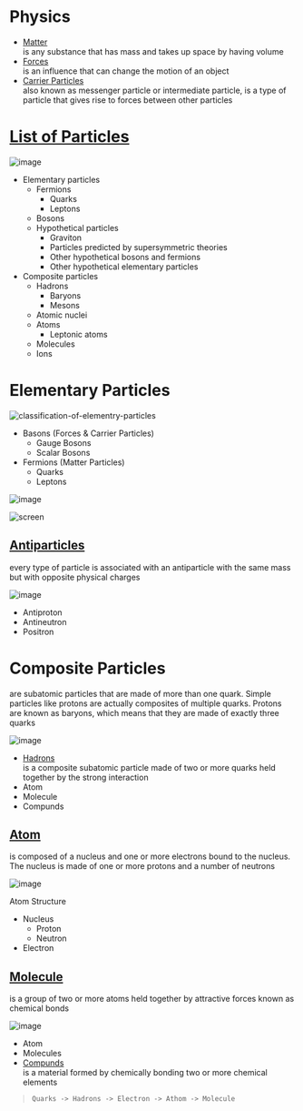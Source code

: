 # Physics

- [Matter](https://en.wikipedia.org/wiki/Matter) <br/>
is any substance that has mass and takes up space by having volume
- [Forces](https://en.wikipedia.org/wiki/Force) <br/>
is an influence that can change the motion of an object
- [Carrier Particles](https://en.wikipedia.org/wiki/Force_carrier) <br/>
also known as messenger particle or intermediate particle, is a type of particle that gives rise to forces between other particles

# [List of Particles](https://en.wikipedia.org/wiki/List_of_particles)

![image](https://user-images.githubusercontent.com/8178412/212655444-6a08bc24-6a61-4697-90b5-aeff2e8a7cc8.png)

- Elementary particles
    - Fermions
        - Quarks
        - Leptons
    - Bosons
    - Hypothetical particles
        - Graviton
        - Particles predicted by supersymmetric theories
        - Other hypothetical bosons and fermions
        - Other hypothetical elementary particles
- Composite particles
    - Hadrons
        - Baryons
        - Mesons
    - Atomic nuclei
    - Atoms
        - Leptonic atoms
    - Molecules
    - Ions


# Elementary Particles

![classification-of-elementry-particles](https://user-images.githubusercontent.com/8178412/212655485-28e1c5e5-62f7-4ac6-bffb-1491745a9019.jpg)

- Basons (Forces & Carrier Particles)
    - Gauge Bosons
    - Scalar Bosons
- Fermions (Matter Particles)
    - Quarks
    - Leptons

![image](https://user-images.githubusercontent.com/8178412/212659952-c78e59c9-1856-42b4-ac99-29cc30b61868.png)

![screen](https://user-images.githubusercontent.com/8178412/212655556-07c82a7f-8789-476b-8883-949cd22ef361.png)

## [Antiparticles](https://en.wikipedia.org/wiki/Antiparticle)
 every type of particle is associated with an antiparticle with the same mass but with opposite physical charges

![image](https://user-images.githubusercontent.com/8178412/212657789-ef371915-8bb6-450e-96ba-1659fd3b34d2.png)

- Antiproton
- Antineutron
- Positron

# Composite Particles
are subatomic particles that are made of more than one quark. Simple particles like protons are actually composites of multiple quarks. Protons are known as baryons, which means that they are made of exactly three quarks

![image](https://user-images.githubusercontent.com/8178412/212660148-838049f9-80d9-4aa8-84c2-97c96b15df94.png)

- [Hadrons](https://en.wikipedia.org/wiki/Hadron) <br/>
is a composite subatomic particle made of two or more quarks held together by the strong interaction
- Atom
- Molecule
- Compunds

## [Atom](https://en.wikipedia.org/wiki/Atom)
is composed of a nucleus and one or more electrons bound to the nucleus. The nucleus is made of one or more protons and a number of neutrons

![image](https://user-images.githubusercontent.com/8178412/212657077-344f6386-308a-4f8d-a903-995df011fc82.png)

Atom Structure
- Nucleus
    - Proton
    - Neutron
- Electron

## [Molecule](https://en.wikipedia.org/wiki/Molecule)
is a group of two or more atoms held together by attractive forces known as chemical bonds

![image](https://user-images.githubusercontent.com/8178412/212658931-c93219d4-2e21-4439-b759-e0b7fe7d9ddd.png)

- Atom
- Molecules
- [Compunds](https://en.wikipedia.org/wiki/Chemical_compound) <br/>
is a material formed by chemically bonding two or more chemical elements


> `Quarks -> Hadrons -> Electron -> Athom -> Molecule`